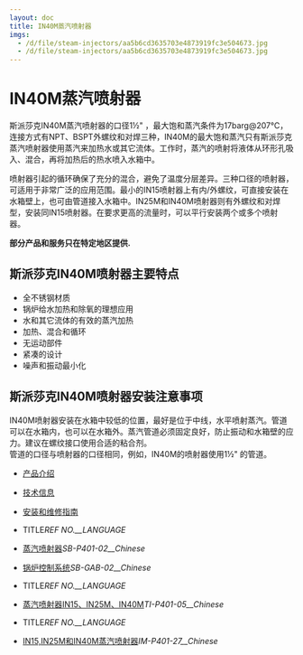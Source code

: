 ```yaml
---
layout: doc
title: IN40M蒸汽喷射器
imgs:
  - /d/file/steam-injectors/aa5b6cd3635703e4873919fc3e504673.jpg
  - /d/file/steam-injectors/aa5b6cd3635703e4873919fc3e504673.jpg
---
```


# IN40M蒸汽喷射器

斯派莎克IN40M蒸汽喷射器的口径1½" ，最大饱和蒸汽条件为17barg@207℃，连接方式有NPT、BSPT外螺纹和对焊三种，IN40M的最大饱和蒸汽只有斯派莎克蒸汽喷射器使用蒸汽来加热水或其它流体。工作时，蒸汽的喷射将液体从环形孔吸入、混合，再将加热后的热水喷入水箱中。

喷射器引起的循环确保了充分的混合，避免了温度分层差异。三种口径的喷射器，可适用于非常广泛的应用范围。最小的IN15喷射器上有内/外螺纹，可直接安装在水箱壁上，也可由管道接入水箱中。IN25M和IN40M喷射器则有外螺纹和对焊型，安装同IN15喷射器。在要求更高的流量时，可以平行安装两个或多个喷射器。

**部分产品和服务只在特定地区提供.**

## 斯派莎克IN40M喷射器主要特点

- 全不锈钢材质
- 锅炉给水加热和除氧的理想应用
- 水和其它流体的有效的蒸汽加热
- 加热、混合和循环
- 无运动部件
- 紧凑的设计
- 噪声和振动最小化

## 斯派莎克IN40M喷射器安装注意事项

IN40M喷射器安装在水箱中较低的位置，最好是位于中线，水平喷射蒸汽。管道可以在水箱内，也可以在水箱外。蒸汽管道必须固定良好，防止振动和水箱壁的应力。建议在螺纹接口使用合适的粘合剂。  
管道的口径与喷射器的口径相同，例如，IN40M的喷射器使用1½" 的管道。

- [产品介绍](<javascript:navactive(1);>)
- [技术信息](<javascript:navactive(2);>)
- [安装和维修指南](<javascript:navactive(3);>)

- TITLE*REF NO.\_\_LANGUAGE*
- [蒸汽喷射器](/d/pdf/SB-P401-02-蒸汽喷射器.pdf)_SB-P401-02\_\_Chinese_
- [锅炉控制系统](/d/pdf/SB-GAB-02-锅炉控制系统.pdf)_SB-GAB-02\_\_Chinese_

- TITLE*REF NO.\_\_LANGUAGE*
- [蒸汽喷射器IN15、IN25M、IN40M](/d/pdf/TI-P401-05-蒸汽喷射器IN15、IN25M、IN40M.pdf)_TI-P401-05\_\_Chinese_

- TITLE*REF NO.\_\_LANGUAGE*
- [IN15,IN25M和IN40M蒸汽喷射器](/d/pdf/IM-P401-27-IN15,IN25M和IN40M蒸汽喷射器.pdf)_IM-P401-27\_\_Chinese_
